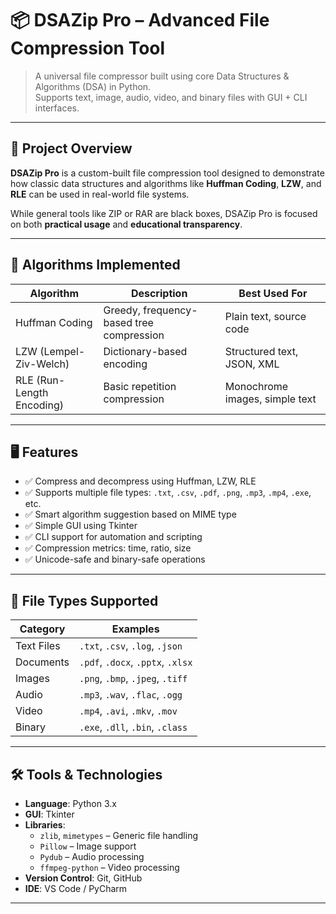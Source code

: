 # 📦 DSAZip Pro – Advanced File Compression Tool

> A universal file compressor built using core Data Structures & Algorithms (DSA) in Python.  
> Supports text, image, audio, video, and binary files with GUI + CLI interfaces.

---

## 🚀 Project Overview

**DSAZip Pro** is a custom-built file compression tool designed to demonstrate how classic data structures and algorithms like **Huffman Coding**, **LZW**, and **RLE** can be used in real-world file systems.

While general tools like ZIP or RAR are black boxes, DSAZip Pro is focused on both **practical usage** and **educational transparency**.

---

## 🧠 Algorithms Implemented

| Algorithm | Description | Best Used For |
|----------|-------------|----------------|
| Huffman Coding | Greedy, frequency-based tree compression | Plain text, source code |
| LZW (Lempel-Ziv-Welch) | Dictionary-based encoding | Structured text, JSON, XML |
| RLE (Run-Length Encoding) | Basic repetition compression | Monochrome images, simple text |

---

## 🖥 Features

- ✅ Compress and decompress using Huffman, LZW, RLE
- ✅ Supports multiple file types: `.txt`, `.csv`, `.pdf`, `.png`, `.mp3`, `.mp4`, `.exe`, etc.
- ✅ Smart algorithm suggestion based on MIME type
- ✅ Simple GUI using Tkinter
- ✅ CLI support for automation and scripting
- ✅ Compression metrics: time, ratio, size
- ✅ Unicode-safe and binary-safe operations

---

## 📂 File Types Supported

| Category      | Examples                            |
|---------------|-------------------------------------|
| Text Files    | `.txt`, `.csv`, `.log`, `.json`     |
| Documents     | `.pdf`, `.docx`, `.pptx`, `.xlsx`   |
| Images        | `.png`, `.bmp`, `.jpeg`, `.tiff`    |
| Audio         | `.mp3`, `.wav`, `.flac`, `.ogg`     |
| Video         | `.mp4`, `.avi`, `.mkv`, `.mov`      |
| Binary        | `.exe`, `.dll`, `.bin`, `.class`    |

---

## 🛠 Tools & Technologies

- **Language**: Python 3.x
- **GUI**: Tkinter
- **Libraries**:
  - `zlib`, `mimetypes` – Generic file handling
  - `Pillow` – Image support
  - `Pydub` – Audio processing
  - `ffmpeg-python` – Video processing
- **Version Control**: Git, GitHub
- **IDE**: VS Code / PyCharm

---
